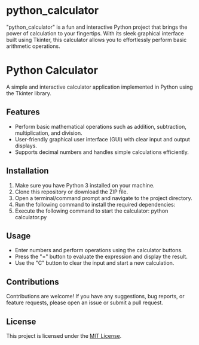 # python_calculator
"python_calculator" is a fun and interactive Python project that brings the power of calculation to your fingertips. With its sleek graphical interface built using Tkinter, this calculator allows you to effortlessly perform basic arithmetic operations.

# Python Calculator

A simple and interactive calculator application implemented in Python using the Tkinter library.

## Features

- Perform basic mathematical operations such as addition, subtraction, multiplication, and division.
- User-friendly graphical user interface (GUI) with clear input and output displays.
- Supports decimal numbers and handles simple calculations efficiently.

## Installation

1. Make sure you have Python 3 installed on your machine.
2. Clone this repository or download the ZIP file.
3. Open a terminal/command prompt and navigate to the project directory.
4. Run the following command to install the required dependencies:
5. Execute the following command to start the calculator: python calculator.py

## Usage

- Enter numbers and perform operations using the calculator buttons.
- Press the "=" button to evaluate the expression and display the result.
- Use the "C" button to clear the input and start a new calculation.

## Contributions

Contributions are welcome! If you have any suggestions, bug reports, or feature requests, please open an issue or submit a pull request.

## License

This project is licensed under the [MIT License](LICENSE).
